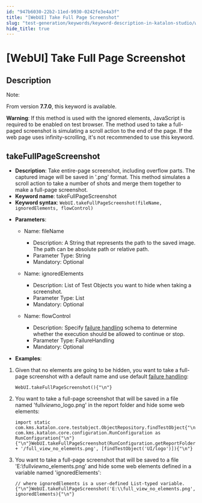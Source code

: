 ```yaml
---
id: "947b6030-22b2-11ed-9930-0242fe3e4a3f"
title: "[WebUI] Take Full Page Screenshot"
slug: "test-generation/keywords/keyword-description-in-katalon-studio/web-ui-keywords/webui-take-full-page-screenshot"
hide_title: true
---
```


# <a id="id_0" class="anchor_top_offset"/><a id="ariaid-title1" class="anchor_top_offset"/>[WebUI] Take Full Page Screenshot


## <a id="id_0__id" class="anchor_top_offset"/>Description

              
<div xmlns="http://www.w3.org/1999/xhtml" className="note note note_note"><span className="note__title">Note:</span> 
  <p className="p">From version <strong className="ph b">7.7.0</strong>, this keyword is
    available.</p>
</div>
      
<p xmlns="http://www.w3.org/1999/xhtml" className="p">   <strong className="ph b">Warning</strong>: If this method is used with the   ignored elements, JavaScript is required to be enabled on test   browser. The method used to take a full-paged screenshot is   simulating a scroll action to the end of the page. If the web page   uses infinity-scrolling, it's not recommended to use this   keyword.</p> 
      

## <a id="id_0__id_1" class="anchor_top_offset"/>takeFullPageScreenshot

              
<ul xmlns="http://www.w3.org/1999/xhtml" className="ul"><li className="li">     <strong className="ph b">Description</strong>: Take entire-page screenshot,     including overflow parts. The captured image will be saved in     '.png' format. This method simulates a scroll action to take a     number of shots and merge them together to make a full-page     screenshot.</li><li className="li">     <strong className="ph b">Keyword name</strong>: takeFullPageScreenshot</li><li className="li">     <strong className="ph b">Keyword syntax</strong>:     <code className="ph codeph">WebUI.takeFullPageScreenshot(fileName, ignoredElements, flowControl)</code>   </li><li className="li">     <p className="p">       <strong className="ph b">Parameters</strong>:</p>     <ul className="ul"><li className="li">         <p className="p">Name: fileName</p>         <ul className="ul"><li className="li">Description: A String that represents the path to the saved             image. The path can be absolute path or relative path.</li><li className="li">Parameter Type: String</li><li className="li">Mandatory: Optional</li></ul>       </li><li className="li">         <p className="p">Name: ignoredElements</p>         <ul className="ul"><li className="li">Description: List of Test Objects you want to hide when taking             a screenshot.</li><li className="li">Parameter Type: List           </li><li className="li">Mandatory: Optional</li></ul>       </li><li className="li">         <p className="p">Name: flowControl</p>         <ul className="ul"><li className="li">Description: Specify <a className="xref" href="/docs/test-maintenance/configure-failure-handling-settings-in-katalon-studio">failure handling</a>             schema to determine whether the execution should be allowed to             continue or stop.</li><li className="li">Parameter Type: FailureHandling</li><li className="li">Mandatory: Optional</li></ul>       </li></ul>   </li><li className="li">     <p className="p">       <strong className="ph b">Examples</strong>:</p>   </li></ul> 
      
<ol xmlns="http://www.w3.org/1999/xhtml" className="ol"><li className="li">Given that no elements are going to be hidden, you want to take     a full-page screenshot with a default name and use default <a className="xref j-external-link" href="https://docs.katalon.com/katalon-studio/docs/failure-handling.html" target="_blank">failure handling</a>:<pre className="pre codeblock"><code>WebUI.takeFullPageScreenshot(){"\n"}</code></pre></li><li className="li">You want to take a full-page screenshot that will be saved in a     file named 'full<em className="ph i">view</em>no_logo.png' in the report folder and     hide some web elements:<pre className="pre codeblock"><code>import static com.kms.katalon.core.testobject.ObjectRepository.findTestObject{"\n"}import com.kms.katalon.core.configuration.RunConfiguration as RunConfiguration{"\n"}{"\n"}WebUI.takeFullPageScreenshot(RunConfiguration.getReportFolder() + '/full_view_no_elements.png', [findTestObject('UI/logo')]){"\n"}</code></pre></li><li className="li">You want to take a full-page screenshot that will be saved to a     file 'E:\full<em className="ph i">view</em>no_elements.png' and hide some web     elements defined in a variable named 'ignoredElements':<pre className="pre codeblock"><code>// where ignoredElements is a user-defined List-typed variable.{"\n"}WebUI.takeFullPageScreenshot('E:\\full_view_no_elements.png', ignoredElements){"\n"}</code></pre></li></ol> 
                                                                              
